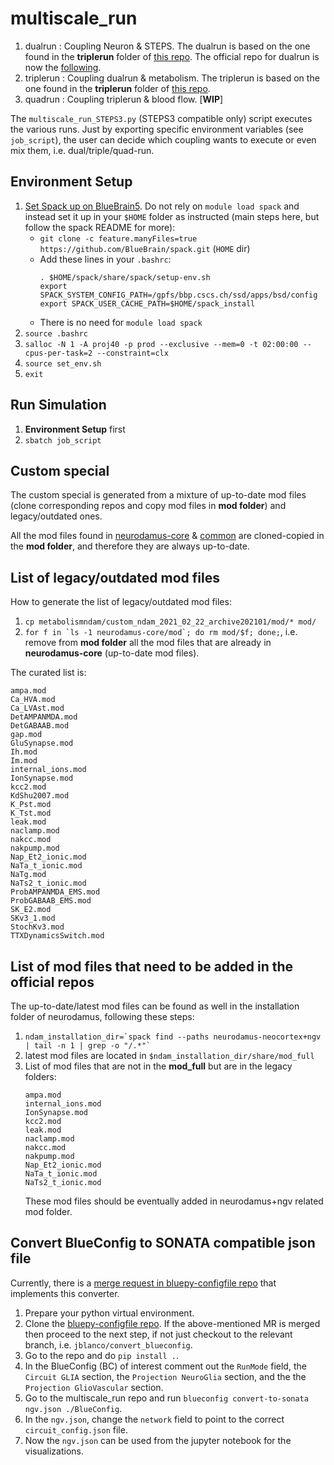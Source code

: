 # multiscale_run

1. dualrun : Coupling Neuron & STEPS. The dualrun is based on the one found in the **triplerun** folder of [this repo](https://bbpgitlab.epfl.ch/molsys/metabolismndam). The official repo for dualrun is now the [following](https://bbpgitlab.epfl.ch/molsys/dualrun).
1. triplerun : Coupling dualrun & metabolism. The triplerun is based on the one found in the **triplerun** folder of [this repo](https://bbpgitlab.epfl.ch/molsys/metabolismndam).
1. quadrun : Coupling triplerun & blood flow. [**WIP**]

The `multiscale_run_STEPS3.py` (STEPS3 compatible only) script executes the various runs. Just by exporting specific environment variables (see `job_script`), the user can decide which coupling wants to execute or even mix them, i.e. dual/triple/quad-run.

## Environment Setup

1. [Set Spack up on BlueBrain5](https://github.com/BlueBrain/spack/blob/develop/bluebrain/documentation/setup_bb5.md). Do not rely on `module load spack` and instead set it up in your `$HOME` folder as instructed (main steps here, but follow the spack README for more):
    * `git clone -c feature.manyFiles=true https://github.com/BlueBrain/spack.git` (`HOME` dir)
    * Add these lines in your `.bashrc`:
        ```
        . $HOME/spack/share/spack/setup-env.sh
        export SPACK_SYSTEM_CONFIG_PATH=/gpfs/bbp.cscs.ch/ssd/apps/bsd/config
        export SPACK_USER_CACHE_PATH=$HOME/spack_install
        ```
    * There is no need for `module load spack`
1. `source .bashrc`
1. `salloc -N 1 -A proj40 -p prod --exclusive --mem=0 -t 02:00:00 --cpus-per-task=2 --constraint=clx`
1. `source set_env.sh`
1. `exit`

## Run Simulation

1. **Environment Setup** first
1. `sbatch job_script`

## Custom special

The custom special is generated from a mixture of up-to-date mod files (clone corresponding repos and copy mod files in **mod folder**) and legacy/outdated ones.

All the mod files found in [neurodamus-core](https://bbpgitlab.epfl.ch/hpc/sim/neurodamus-core/-/tree/main/mod) & [common](https://bbpgitlab.epfl.ch/hpc/sim/models/common/-/tree/main/mod/ngv) are cloned-copied in the **mod folder**, and therefore they are always up-to-date.

## List of legacy/outdated mod files

How to generate the list of legacy/outdated mod files:

1. `cp metabolismndam/custom_ndam_2021_02_22_archive202101/mod/* mod/`
1. ```for f in `ls -1 neurodamus-core/mod`; do rm mod/$f; done;```, i.e. remove from **mod folder** all the mod files that are already in **neurodamus-core** (up-to-date mod files).

The curated list is:
```
ampa.mod
Ca_HVA.mod
Ca_LVAst.mod
DetAMPANMDA.mod
DetGABAAB.mod
gap.mod
GluSynapse.mod
Ih.mod
Im.mod
internal_ions.mod
IonSynapse.mod
kcc2.mod
KdShu2007.mod
K_Pst.mod
K_Tst.mod
leak.mod
naclamp.mod
nakcc.mod
nakpump.mod
Nap_Et2_ionic.mod
NaTa_t_ionic.mod
NaTg.mod
NaTs2_t_ionic.mod
ProbAMPANMDA_EMS.mod
ProbGABAAB_EMS.mod
SK_E2.mod
SKv3_1.mod
StochKv3.mod
TTXDynamicsSwitch.mod
```

## List of mod files that need to be added in the official repos

The up-to-date/latest mod files can be found as well in the installation folder of neurodamus, following these steps:

1. ``` ndam_installation_dir=`spack find --paths neurodamus-neocortex+ngv | tail -n 1 | grep -o "/.*"` ```
1. latest mod files are located in `$ndam_installation_dir/share/mod_full`
1. List of mod files that are not in the **mod_full** but are in the legacy folders:
    ```
    ampa.mod
    internal_ions.mod
    IonSynapse.mod
    kcc2.mod
    leak.mod
    naclamp.mod
    nakcc.mod
    nakpump.mod
    Nap_Et2_ionic.mod
    NaTa_t_ionic.mod
    NaTs2_t_ionic.mod
    ```
    These mod files should be eventually added in neurodamus+ngv related mod folder.

## Convert BlueConfig to SONATA compatible json file

Currently, there is a [merge request in bluepy-configfile repo](https://bbpgitlab.epfl.ch/nse/bluepy-configfile/-/merge_requests/11) that implements this converter.

1. Prepare your python virtual environment.
1. Clone the [bluepy-configfile repo](https://bbpgitlab.epfl.ch/nse/bluepy-configfile). If the above-mentioned MR is merged then proceed to the next step, if not just checkout to the relevant branch, i.e. `jblanco/convert_blueconfig`.
1. Go to the repo and do `pip install .`.
1. In the BlueConfig (BC) of interest comment out the `RunMode` field, the `Circuit GLIA` section, the `Projection NeuroGlia` section, and the the `Projection GlioVascular` section.
1. Go to the multiscale_run repo and run `blueconfig convert-to-sonata ngv.json ./BlueConfig`.
1. In the `ngv.json`, change the `network` field to point to the correct `circuit_config.json` file.
1. Now the `ngv.json` can be used from the jupyter notebook for the visualizations.
